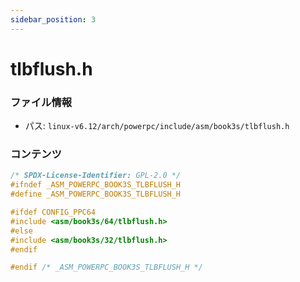 ```yaml
---
sidebar_position: 3
---
```

# tlbflush.h

### ファイル情報

- パス: `linux-v6.12/arch/powerpc/include/asm/book3s/tlbflush.h`

### コンテンツ

```h
/* SPDX-License-Identifier: GPL-2.0 */
#ifndef _ASM_POWERPC_BOOK3S_TLBFLUSH_H
#define _ASM_POWERPC_BOOK3S_TLBFLUSH_H

#ifdef CONFIG_PPC64
#include <asm/book3s/64/tlbflush.h>
#else
#include <asm/book3s/32/tlbflush.h>
#endif

#endif /* _ASM_POWERPC_BOOK3S_TLBFLUSH_H */

```
